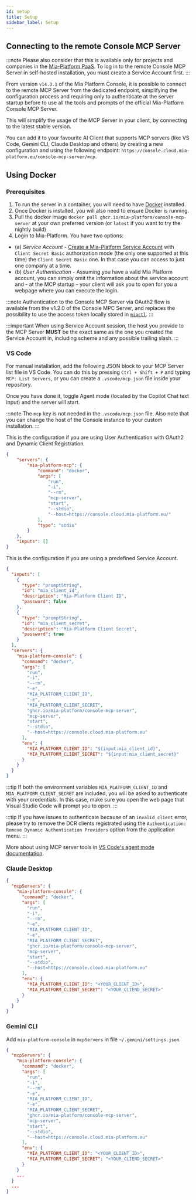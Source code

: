 ```yaml
---
id: setup
title: Setup
sidebar_label: Setup
---
```


## Connecting to the remote Console MCP Server

:::note
Please also consider that this is available only for projects and companies in the [Mia-Platform PaaS](/infrastructure/paas/overview.md). To log in to the remote Console MCP Server in self-hosted installation, you must create a Service Account first.
:::

From version `v14.3.1` of the Mia Platform Console, it is possible to connect to the remote MCP Server from the dedicated endpoint, simplifying the configuration process and requiring only to authenticate at the server startup before to use all the tools and prompts of the official Mia-Platform Console MCP Server.

This will simplify the usage of the MCP Server in your client, by connecting to the latest stable version.

You can add it to your favourite AI Client that supports MCP servers (like VS Code, Gemini CLI, Claude Desktop and others) by creating a new configuration and using the following endpoint: `https://console.cloud.mia-platform.eu/console-mcp-server/mcp`.

## Using Docker

### Prerequisites

1. To run the server in a container, you will need to have [Docker] installed.
2. Once Docker is installed, you will also need to ensure Docker is running.
3. Pull the docker image `docker pull ghcr.io/mia-platform/console-mcp-server` at your own preferred version (or `latest` if you want to try the nightly build)
4. Login to Mia-Platform. You have two options:
  - (a) *Service Account* - [Create a Mia-Platform Service Account] with `Client Secret Basic` authorization mode (the only one supported at this time) the `Client Secret Basic` one. In that case you can access to just one company at a time.
  - (b) *User Authentication* - Assuming you have a valid Mia Platform account, you can simply omit the information about the service account and - at the MCP startup - your client will ask you to open for you a webpage where you can execute the login.
    
:::note
Authentication to the Console MCP Server via OAuth2 flow is available from the v1.2.0 of the Console MPC Server, and replaces the possibility to use the access token locally stored in [`miactl`][miactl].
:::

:::important
When using Service Account session, the host you provide to the MCP Server **MUST** be the exact same as the one
you created the Service Account in, including scheme and any possible trailing slash.
:::

### VS Code

For manual installation, add the following JSON block to your MCP Server list file in VS Code.
You can do this by pressing `Ctrl + Shift + P` and typing `MCP: List Servers`, or you can create a `.vscode/mcp.json` file inside your repository.

Once you have done it, toggle Agent mode (located by the Copilot Chat text input) and the server will start.

:::note
The `mcp` key is not needed in the `.vscode/mcp.json` file.
Also note that you can change the host of the Console instance to your custom installation.
:::

This is the configuration if you are using User Authentication with OAuth2 and Dynamic Client Registration.

```json
{
    "servers": {
        "mia-platform-mcp": {
            "command": "docker",
            "args": [
                "run",
                "-i",
                "--rm",
                "mcp-server",
                "start",
                "--stdio",
                "--host=https://console.cloud.mia-platform.eu/"
            ],
            "type": "stdio"
        }
    },
    "inputs": []
}
```

This is the configuration if you are using a predefined Service Account.

```json
{
  "inputs": [
    {
      "type": "promptString",
      "id": "mia_client_id",
      "description": "Mia-Platform Client ID",
      "password": false
    },
    {
      "type": "promptString",
      "id": "mia_client_secret",
      "description": "Mia-Platform Client Secret",
      "password": true
    }
  ],
  "servers": {
    "mia-platform-console": {
      "command": "docker",
      "args": [
        "run",
        "-i",
        "--rm",
        "-e",
        "MIA_PLATFORM_CLIENT_ID",
        "-e",
        "MIA_PLATFORM_CLIENT_SECRET",
        "ghcr.io/mia-platform/console-mcp-server",
        "mcp-server",
        "start",
        "--stdio",
        "--host=https://console.cloud.mia-platform.eu"
      ],
      "env": {
        "MIA_PLATFORM_CLIENT_ID": "${input:mia_client_id}",
        "MIA_PLATFORM_CLIENT_SECRET": "${input:mia_client_secret}"
      }
    }
  }
}
```

:::tip
If both the environment variables `MIA_PLATFORM_CLIENT_ID` and `MIA_PLATFORM_CLIENT_SECRET` are included, you will be asked to authenticate with your credentials. In this case, make sure you open the web page that Visual Studio Code will prompt you to open.
:::

:::tip
If you have issues to authenticate because of an `invalid_client` error, please try to remove the DCR clients registrated using the `Authentication: Remove Dynamic Authentication Providers` option from the application menu.
:::

More about using MCP server tools in [VS Code's agent mode documentation].

### Claude Desktop

```json
{
  "mcpServers": {
    "mia-platform-console": {
      "command": "docker",
      "args": [
        "run",
        "-i",
        "--rm",
        "-e",
        "MIA_PLATFORM_CLIENT_ID",
        "-e",
        "MIA_PLATFORM_CLIENT_SECRET",
        "ghcr.io/mia-platform/console-mcp-server",
        "mcp-server",
        "start",
        "--stdio",
        "--host=https://console.cloud.mia-platform.eu"
      ],
      "env": {
        "MIA_PLATFORM_CLIENT_ID": "<YOUR_CLIENT_ID>",
        "MIA_PLATFORM_CLIENT_SECRET": "<YOUR_CLIEND_SECRET>"
      }
    }
  }
}
```

### Gemini CLI

Add `mia-platform-console` in `mcpServers` in file `~/.gemini/settings.json`.

```json
{
  "mcpServers": {
    "mia-platform-console": {
      "command": "docker",
      "args": [
        "run",
        "-i",
        "--rm",
        "-e",
        "MIA_PLATFORM_CLIENT_ID",
        "-e",
        "MIA_PLATFORM_CLIENT_SECRET",
        "ghcr.io/mia-platform/console-mcp-server",
        "mcp-server",
        "start",
        "--stdio",
        "--host=https://console.cloud.mia-platform.eu"
      ],
      "env": {
        "MIA_PLATFORM_CLIENT_ID": "<YOUR_CLIENT_ID>",
        "MIA_PLATFORM_CLIENT_SECRET": "<YOUR_CLIEND_SECRET>"
      }
    }
    ...
  }
  ...
}
```

[Docker]: https://www.docker.com/
[miactl]: https://github.com/mia-platform/miactl
[VS Code's agent mode documentation]: https://code.visualstudio.com/docs/copilot/chat/mcp-servers
[Create a Mia-Platform Service Account]: https://docs.mia-platform.eu/docs/development_suite/identity-and-access-management/manage-service-accounts
